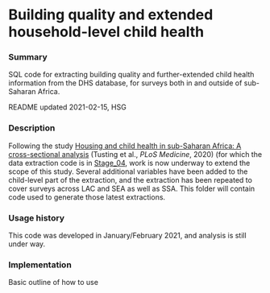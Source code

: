 # Building quality and extended household-level child health

### Summary

SQL code for extracting building quality and further-extended child health information from the DHS database, for surveys both in and outside of sub-Saharan Africa.

README updated 2021-02-15, HSG

### Description

Following the study [Housing and child health in sub-Saharan Africa: A cross-sectional analysis](https://doi.org/10.1371/journal.pmed.1003055) (Tusting et al., *PLoS Medicine*, 2020) (for which the data extraction code is in [Stage_04](../Stage_04_Building_Quality_Child_Health), work is now underway to extend the scope of this study. Several additional variables have been added to the child-level part of the extraction, and the extraction has been repeated to cover surveys across LAC and SEA as well as SSA. This folder will contain code used to generate those latest extractions.

### Usage history

This code was developed in January/February 2021, and analysis is still under way.


### Implementation

Basic outline of how to use







